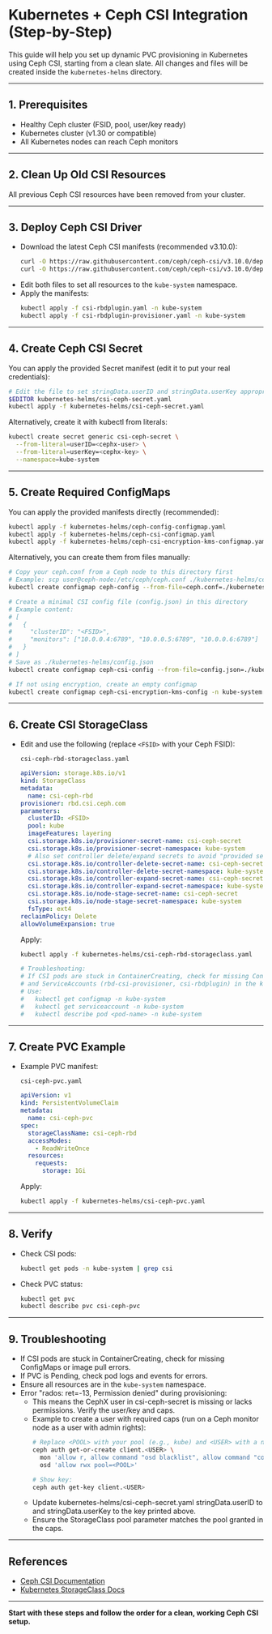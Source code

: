# Kubernetes + Ceph CSI Integration (Step-by-Step)

This guide will help you set up dynamic PVC provisioning in Kubernetes using Ceph CSI, starting from a clean slate. All changes and files will be created inside the `kubernetes-helms` directory.

---

## 1. Prerequisites
- Healthy Ceph cluster (FSID, pool, user/key ready)
- Kubernetes cluster (v1.30 or compatible)
- All Kubernetes nodes can reach Ceph monitors

---

## 2. Clean Up Old CSI Resources
All previous Ceph CSI resources have been removed from your cluster.

---

## 3. Deploy Ceph CSI Driver
- Download the latest Ceph CSI manifests (recommended v3.10.0):
  ```sh
  curl -O https://raw.githubusercontent.com/ceph/ceph-csi/v3.10.0/deploy/rbd/kubernetes/csi-rbdplugin.yaml
  curl -O https://raw.githubusercontent.com/ceph/ceph-csi/v3.10.0/deploy/rbd/kubernetes/csi-rbdplugin-provisioner.yaml
  ```
- Edit both files to set all resources to the `kube-system` namespace.
- Apply the manifests:
  ```sh
  kubectl apply -f csi-rbdplugin.yaml -n kube-system
  kubectl apply -f csi-rbdplugin-provisioner.yaml -n kube-system
  ```

---

## 4. Create Ceph CSI Secret
You can apply the provided Secret manifest (edit it to put your real credentials):

```sh
# Edit the file to set stringData.userID and stringData.userKey appropriately
$EDITOR kubernetes-helms/csi-ceph-secret.yaml
kubectl apply -f kubernetes-helms/csi-ceph-secret.yaml
```

Alternatively, create it with kubectl from literals:
```sh
kubectl create secret generic csi-ceph-secret \
  --from-literal=userID=<cephx-user> \
  --from-literal=userKey=<cephx-key> \
  --namespace=kube-system
```

---

## 5. Create Required ConfigMaps
You can apply the provided manifests directly (recommended):

```sh
kubectl apply -f kubernetes-helms/ceph-config-configmap.yaml
kubectl apply -f kubernetes-helms/ceph-csi-configmap.yaml
kubectl apply -f kubernetes-helms/ceph-csi-encryption-kms-configmap.yaml
```

Alternatively, you can create them from files manually:
```sh
# Copy your ceph.conf from a Ceph node to this directory first
# Example: scp user@ceph-node:/etc/ceph/ceph.conf ./kubernetes-helms/ceph.conf
kubectl create configmap ceph-config --from-file=ceph.conf=./kubernetes-helms/ceph.conf -n kube-system

# Create a minimal CSI config file (config.json) in this directory
# Example content:
# [
#   {
#     "clusterID": "<FSID>",
#     "monitors": ["10.0.0.4:6789", "10.0.0.5:6789", "10.0.0.6:6789"]
#   }
# ]
# Save as ./kubernetes-helms/config.json
kubectl create configmap ceph-csi-config --from-file=config.json=./kubernetes-helms/config.json -n kube-system

# If not using encryption, create an empty configmap
kubectl create configmap ceph-csi-encryption-kms-config -n kube-system
```

---

## 6. Create CSI StorageClass
- Edit and use the following (replace `<FSID>` with your Ceph FSID):

  `csi-ceph-rbd-storageclass.yaml`
  ```yaml
  apiVersion: storage.k8s.io/v1
  kind: StorageClass
  metadata:
    name: csi-ceph-rbd
  provisioner: rbd.csi.ceph.com
  parameters:
    clusterID: <FSID>
    pool: kube
    imageFeatures: layering
    csi.storage.k8s.io/provisioner-secret-name: csi-ceph-secret
    csi.storage.k8s.io/provisioner-secret-namespace: kube-system
    # Also set controller delete/expand secrets to avoid "provided secret is empty" on DeleteVolume/ExpandVolume
    csi.storage.k8s.io/controller-delete-secret-name: csi-ceph-secret
    csi.storage.k8s.io/controller-delete-secret-namespace: kube-system
    csi.storage.k8s.io/controller-expand-secret-name: csi-ceph-secret
    csi.storage.k8s.io/controller-expand-secret-namespace: kube-system
    csi.storage.k8s.io/node-stage-secret-name: csi-ceph-secret
    csi.storage.k8s.io/node-stage-secret-namespace: kube-system
    fsType: ext4
  reclaimPolicy: Delete
  allowVolumeExpansion: true
  ```
  Apply:
  ```sh
  kubectl apply -f kubernetes-helms/csi-ceph-rbd-storageclass.yaml

  # Troubleshooting:
  # If CSI pods are stuck in ContainerCreating, check for missing ConfigMaps (ceph-config, ceph-csi-config, ceph-csi-encryption-kms-config)
  # and ServiceAccounts (rbd-csi-provisioner, csi-rbdplugin) in the kube-system namespace.
  # Use:
  #   kubectl get configmap -n kube-system
  #   kubectl get serviceaccount -n kube-system
  #   kubectl describe pod <pod-name> -n kube-system
  ```

---

## 7. Create PVC Example
- Example PVC manifest:

  `csi-ceph-pvc.yaml`
  ```yaml
  apiVersion: v1
  kind: PersistentVolumeClaim
  metadata:
    name: csi-ceph-pvc
  spec:
    storageClassName: csi-ceph-rbd
    accessModes:
      - ReadWriteOnce
    resources:
      requests:
        storage: 1Gi
  ```
  Apply:
  ```sh
  kubectl apply -f kubernetes-helms/csi-ceph-pvc.yaml
  ```

---

## 8. Verify
- Check CSI pods:
  ```sh
  kubectl get pods -n kube-system | grep csi
  ```
- Check PVC status:
  ```sh
  kubectl get pvc
  kubectl describe pvc csi-ceph-pvc
  ```

---

## 9. Troubleshooting
- If CSI pods are stuck in ContainerCreating, check for missing ConfigMaps or image pull errors.
- If PVC is Pending, check pod logs and events for errors.
- Ensure all resources are in the `kube-system` namespace.
- Error "rados: ret=-13, Permission denied" during provisioning:
  - This means the CephX user in csi-ceph-secret is missing or lacks permissions. Verify the user/key and caps.
  - Example to create a user with required caps (run on a Ceph monitor node as a user with admin rights):
    ```sh
    # Replace <POOL> with your pool (e.g., kube) and <USER> with a name (e.g., k8s)
    ceph auth get-or-create client.<USER> \
      mon 'allow r, allow command "osd blacklist", allow command "config-key get", allow command "config-key put"' \
      osd 'allow rwx pool=<POOL>'

    # Show key:
    ceph auth get-key client.<USER>
    ```
  - Update kubernetes-helms/csi-ceph-secret.yaml stringData.userID to <USER> and stringData.userKey to the key printed above.
  - Ensure the StorageClass pool parameter matches the pool granted in the caps.

---

## References
- [Ceph CSI Documentation](https://github.com/ceph/ceph-csi)
- [Kubernetes StorageClass Docs](https://kubernetes.io/docs/concepts/storage/storage-classes/)

---

**Start with these steps and follow the order for a clean, working Ceph CSI setup.**
